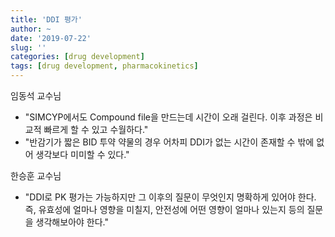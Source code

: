```yaml
---
title: 'DDI 평가'
author: ~
date: '2019-07-22'
slug: ''
categories: [drug development]
tags: [drug development, pharmacokinetics]
---
```


임동석 교수님 

- "SIMCYP에서도 Compound file을 만드는데 시간이 오래 걸린다. 이후 과정은 비교적 빠르게 할 수 있고 수월하다."
- "반감기가 짧은 BID 투약 약물의 경우 어차피 DDI가 없는 시간이 존재할 수 밖에 없어 생각보다 미미할 수 있다."

한승훈 교수님

- "DDI로 PK 평가는 가능하지만 그 이후의 질문이 무엇인지 명확하게 있어야 한다. 즉, 유효성에 얼마나 영향을 미칠지, 안전성에 어떤 영향이 얼마나 있는지 등의 질문을 생각해보아야 한다."
